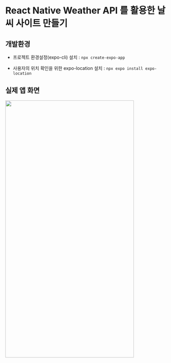# React Native Weather API 를 활용한 날씨 사이트 만들기

## 개발환경

* 프로젝트 환경설정(expo-cli) 설치 : `npx create-expo-app` <br />

* 사용자의 위치 확인을 위한 expo-location 설치 : `npx expo install expo-location ` <br />

## 실제 앱 화면

<img src="https://github.com/dongridongil/reactnative_weatherApp/assets/108976641/9a6a3702-f0a6-4774-a897-f50875226c8c" width="400" height="800" />
